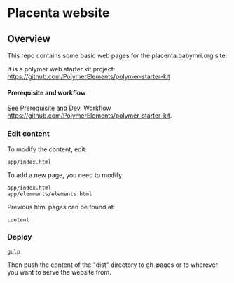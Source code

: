 # Placenta website

## Overview

This repo contains some basic web pages for the placenta.babymri.org site.

It is a polymer web starter kit project: https://github.com/PolymerElements/polymer-starter-kit

#### Prerequisite and workflow
See Prerequisite and Dev. Workflow https://github.com/PolymerElements/polymer-starter-kit.
### Edit content
To modify the content, edit:
  
    app/index.html

To add a new page, you need to modify

    app/index.html
    app/elemments/elements.html

Previous html pages can be found at:

    content

### Deploy

    gulp
    
Then push the content of the "dist" directory to gh-pages or to wherever you want to serve the website from.
